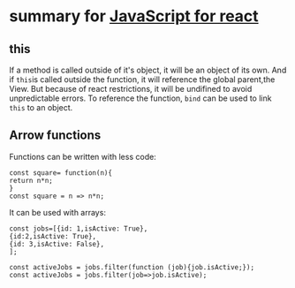# summary for [JavaScript for react](https://www.youtube.com/watch?v=NCwa_xi0Uuc)

## this
If a method is called outside of it's object, it will be an object of its own. And if `this`is called outside the function, it will reference the global parent,the View. But because of react restrictions, it will be undifined to avoid unpredictable errors. To reference the function, `bind` can be used to link `this` to an object.

## Arrow functions
Functions can be written with less code:
```
const square= function(n){
return n*n;
}
const square = n => n*n;
```
It can be used with arrays:
```
const jobs=[{id: 1,isActive: True},
{id:2,isActive: True},
{id: 3,isActive: False},
];

const activeJobs = jobs.filter(function (job){job.isActive;});
const activeJobs = jobs.filter(job=>job.isActive);
```